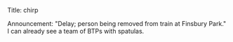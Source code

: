 Title: chirp

Announcement: "Delay; person being removed from train at Finsbury Park." I can already see a team of BTPs with spatulas.
